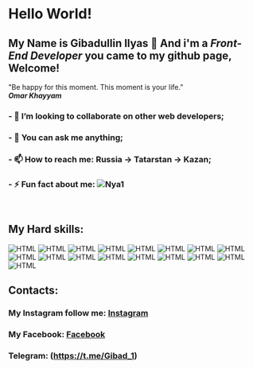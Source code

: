 # <h1>Hello World!</h1> 
 ## My Name is **Gibadullin Ilyas** 👋 And i'm a *Front-End Developer* you came to my github page, Welcome!
 
 
  "Be happy for this moment. This moment is your life."<br>
           ***Omar Khayyam***
   
### - 👯 I’m looking to collaborate on other web developers;
### - 💬 You can ask me anything;
### - 📫 How to reach me: Russia -> Tatarstan -> Kazan;
### - ⚡ Fun fact about me: ![Nya1](https://user-images.githubusercontent.com/83646621/125065078-0f4a5280-e0ba-11eb-8aac-729b9c8a8cad.png)


<br>

   
## My Hard skills: <br>
![HTML](https://img.shields.io/badge/-HTML-090909?style=for-the-badge&logo=html5) 
![HTML](https://img.shields.io/badge/-CSS-090909?style=for-the-badge&logo=css3)
![HTML](https://img.shields.io/badge/-JavaScript-090909?style=for-the-badge&logo=javascript)
![HTML](https://img.shields.io/badge/-TypeScript-090909?style=for-the-badge&logo=typescript)
![HTML](https://img.shields.io/badge/-SASS-090909?style=for-the-badge&logo=sass)
![HTML](https://img.shields.io/badge/-BOOTSTRAP-090909?style=for-the-badge&logo=bootstrap)
![HTML](https://img.shields.io/badge/-FIGMA-090909?style=for-the-badge&logo=figma)
![HTML](https://img.shields.io/badge/-NPM-090909?style=for-the-badge&logo=npm)
![HTML](https://img.shields.io/badge/-JQUERY-090909?style=for-the-badge&logo=jQuery)
![HTML](https://img.shields.io/badge/-GULP-090909?style=for-the-badge&logo=gulp)
![HTML](https://img.shields.io/badge/-WEBPACK-090909?style=for-the-badge&logo=webpack)
![HTML](https://img.shields.io/badge/-REACT-090909?style=for-the-badge&logo=react)
![HTML](https://img.shields.io/badge/-REDUX-090909?style=for-the-badge&logo=redux)
![HTML](https://img.shields.io/badge/-GIT-090909?style=for-the-badge&logo=Git)
![HTML](https://img.shields.io/badge/-BABEL-090909?style=for-the-badge&logo=Babel) 
![HTML](https://img.shields.io/badge/-JEST-090909?style=for-the-badge&logo=Jest)
![HTML](https://img.shields.io/badge/-GATSBY-090909?style=for-the-badge&logo=Gatsby) 







## Contacts:
 ### My Instagram follow me: [Instagram](https://www.instagram.com/gibadullin_ilyas/) 
 ### My Facebook: [Facebook](https://www.facebook.com/profile.php?id=100008774297453)
 ### Telegram: (https://t.me/Gibad_1)
 
